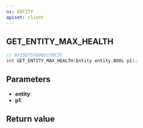 ```yaml
---
ns: ENTITY
apiset: client
---
```

## GET_ENTITY_MAX_HEALTH

```c
// 0x15D757606D170C3C
int GET_ENTITY_MAX_HEALTH(Entity entity,BOOL p1);
```


## Parameters
* **entity**:
* **p1**:

## Return value